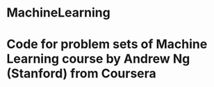 # MachineLearning
# Code for problem sets of Machine Learning course by Andrew Ng (Stanford) from Coursera
